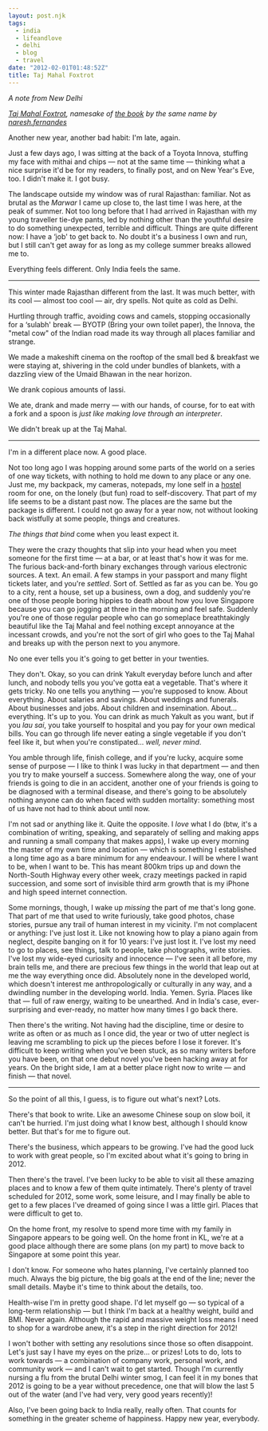 ```yaml
---
layout: post.njk
tags:
  - india
  - lifeandlove
  - delhi
  - blog
  - travel
date: "2012-02-01T01:48:52Z"
title: Taj Mahal Foxtrot
---
```


_A note from New Delhi_


<span><em><a href="http://soundcloud.com/naresh-fernandes/taj-mahal-foxtrot">Taj Mahal Foxtrot</a>, namesake of <a href="http://www.tajmahalfoxtrot.com/">the book</a> by the same name by <a href="http://soundcloud.com/naresh-fernandes">naresh.fernandes</a></em></span>

Another new year, another bad habit: I'm late, again.

Just a few days ago, I was sitting at the back of a Toyota Innova, stuffing my face with mithai and chips — not at the same time — thinking what a nice surprise it'd be for my readers, to finally post, and on New Year's Eve, too. I didn't make it. I got busy.

The landscape outside my window was of rural Rajasthan: familiar. Not as brutal as the _Marwar_ I came up close to, the last time I was here, at the peak of summer. Not too long before that I had arrived in Rajasthan with my young traveller tie-dye pants, led by nothing other than the youthful desire to do something unexpected, terrible and difficult. Things are quite different now: I have a &#8216;job' to get back to. No doubt it's a business I own and run, but I still can't get away for as long as my college summer breaks allowed me to.

Everything feels different. Only India feels the same.

<hr>

This winter made Rajasthan different from the last. It was much better, with its cool — almost too cool — air, dry spells. Not quite as cold as Delhi.

Hurtling through traffic, avoiding cows and camels, stopping occasionally for a &#8216;sulabh' break — BYOTP (Bring your own toilet paper), the Innova, the "metal cow" of the Indian road made its way through all places familiar and strange.

We made a makeshift cinema on the rooftop of the small bed & breakfast we were staying at, shivering in the cold under bundles of blankets, with a dazzling view of the Umaid Bhawan in the near horizon.

We drank copious amounts of lassi.

We ate, drank and made merry — with our hands, of course, for to eat with a fork and a spoon is _just like making love through an interpreter_.

We didn't break up at the Taj Mahal.

<hr>

I'm in a different place now. A good place.

Not too long ago I was hopping around some parts of the world on a series of one way tickets, with nothing to hold me down to any place or any one. Just me, my backpack, my cameras, notepads, my lone self in a [hostel](http://www.hostelworld.com/hostels/New-York) room for one, on the lonely (but fun) road to self-discovery. That part of my life seems to be a distant past now. The places are the same but the package is different. I could not go away for a year now, not without looking back wistfully at some people, things and creatures.

_The things that bind_ come when you least expect it.

They were the crazy thoughts that slip into your head when you meet someone for the first time — at a bar, or at least that's how it was for me. The furious back-and-forth binary exchanges through various electronic sources. A text. An email. A few stamps in your passport and many flight tickets later, and you're _settled_. Sort of. Settled as far as you can be. You go to a city, rent a house, set up a business, own a dog, and suddenly you're one of those people boring hippies to death about how you love Singapore because you can go jogging at three in the morning and feel safe. Suddenly you're one of those regular people who can go someplace breathtakingly beautiful like the Taj Mahal and feel nothing except annoyance at the incessant crowds, and you're not the sort of girl who goes to the Taj Mahal and breaks up with the person next to you anymore.

No one ever tells you it's going to get better in your twenties.

They don't. Okay, so you can drink Yakult everyday before lunch and after lunch, and nobody tells you you've gotta eat a vegetable. That's where it gets tricky. No one tells you anything — you're supposed to know. About everything. About salaries and savings. About weddings and funerals. About businesses and jobs. About children and insemination. About&#8230; everything. It's up to you. You can drink as much Yakult as you want, but if you _lau sai_, you take yourself to hospital and you pay for your own medical bills. You can go through life never eating a single vegetable if you don't feel like it, but when you're constipated&#8230; _well, never mind_.

You amble through life, finish college, and if you're lucky, acquire some sense of purpose — I like to think I was lucky in that department — and then you try to make yourself a success. Somewhere along the way, one of your friends is going to die in an accident, another one of your friends is going to be diagnosed with a terminal disease, and there's going to be absolutely nothing anyone can do when faced with sudden mortality: something most of us have not had to think about until now.

I'm not sad or anything like it. Quite the opposite. I _love_ what I do (btw, it's a combination of writing, speaking, and separately of selling and making apps and running a small company that makes apps), I wake up every morning the master of my own time and location — which is something I established a long time ago as a bare minimum for any endeavour. I will be where I want to be, when I want to be. This has meant 800km trips up and down the North-South Highway every other week, crazy meetings packed in rapid succession, and some sort of invisible third arm growth that is my iPhone and high speed internet connection.

Some mornings, though, I wake up _missing_ the part of me that's long gone. That part of me that used to write furiously, take good photos, chase stories, pursue any trail of human interest in my vicinity. I'm not complacent or anything: I've just lost it. Like not knowing how to play a piano again from neglect, despite banging on it for 10 years: I've just lost it. I've lost my need to go to places, see things, talk to people, take photographs, write stories. I've lost my wide-eyed curiosity and innocence — I've seen it all before, my brain tells me, and there are precious few things in the world that leap out at me the way everything once did. Absolutely none in the developed world, which doesn't interest me anthropologically or culturally in any way, and a dwindling number in the developing world. India. Yemen. Syria. Places like that — full of raw energy, waiting to be unearthed. And in India's case, ever-surprising and ever-ready, no matter how many times I go back there.

Then there's the writing. Not having had the discipline, time or desire to write as often or as much as I once did, the year or two of utter neglect is leaving me scrambling to pick up the pieces before I lose it forever. It's difficult to keep writing when you've been stuck, as so many writers before you have been, on that one debut novel you've been hacking away at for years. On the bright side, I am at a better place right now to write — and finish — that novel.

<hr>

So the point of all this, I guess, is to figure out what's next? Lots.

There's that book to write. Like an awesome Chinese soup on slow boil, it can't be hurried. I'm just doing what I know best, although I should know better. But that's for me to figure out.

There's the business, which appears to be growing. I've had the good luck to work with great people, so I'm excited about what it's going to bring in 2012.

Then there's the travel. I've been lucky to be able to visit all these amazing places and to know a few of them quite intimately. There's plenty of travel scheduled for 2012, some work, some leisure, and I may finally be able to get to a few places I've dreamed of going since I was a little girl. Places that were difficult to get to.

On the home front, my resolve to spend more time with my family in Singapore appears to be going well. On the home front in KL, we're at a good place although there are some plans (on my part) to move back to Singapore at some point this year.

I don't know. For someone who hates planning, I've certainly planned too much. Always the big picture, the big goals at the end of the line; never the small details. Maybe it's time to think about the details, too.

Health-wise I'm in pretty good shape. I'd let myself go — so typical of a long-term relationship — but I think I'm back at a healthy weight, build and BMI. Never again. Although the rapid and massive weight loss means I need to shop for a wardrobe anew, it's a step in the right direction for 2012!

I won't bother with setting any resolutions since those so often disappoint. Let's just say I have my eyes on the prize&#8230; or prizes! Lots to do, lots to work towards — a combination of company work, personal work, and community work — and I can't wait to get started. Though I'm currently nursing a flu from the brutal Delhi winter smog, I can feel it in my bones that 2012 is going to be a year without precedence, one that will blow the last 5 out of the water (and I've had very, very good years recently)!

Also, I've been going back to India really, really often. That counts for something in the greater scheme of happiness. Happy new year, everybody.
